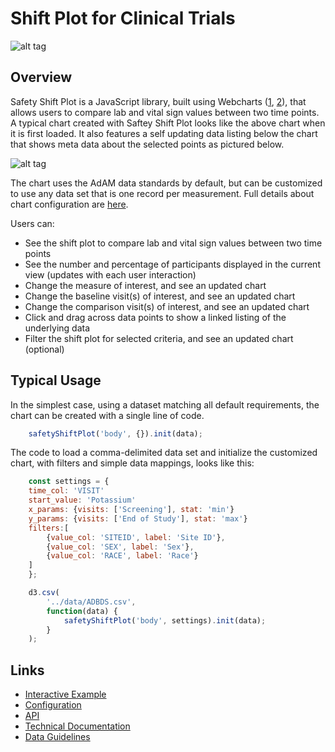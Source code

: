 # Shift Plot for Clinical Trials
![alt tag](https://user-images.githubusercontent.com/31038805/33946258-4d8cc192-dfef-11e7-8049-f63ff351d826.gif)

## Overview
Safety Shift Plot is a JavaScript library, built using Webcharts ([1](https://github.com/RhoInc/Webcharts), [2](https://github.com/RhoInc/webcharts-wrapper-boilerplate)), that allows users to compare lab and vital sign values between two time points. A typical chart created with Saftey Shift Plot looks like the above chart when it is first loaded. It also features a self updating data listing below the chart that shows meta data about the selected points as pictured below. 

![alt tag](https://user-images.githubusercontent.com/31038805/33946248-46a9933c-dfef-11e7-8ac3-7f9ed6bcddf6.gif)

The chart uses the AdAM data standards by default, but can be customized to use any data set that is one record per measurement. Full details about chart configuration are [here](https://github.com/RhoInc/safety-shift-plot/wiki/Configuration).

Users can:
* See the shift plot to compare lab and vital sign values between two time points
* See the number and percentage of participants displayed in the current view (updates with each user interaction)
* Change the measure of interest, and see an updated chart
* Change the baseline visit(s) of interest, and see an updated chart
* Change the comparison visit(s) of interest, and see an updated chart
* Click and drag across data points to show a linked listing of the underlying data
* Filter the shift plot for selected criteria, and see an updated chart (optional)

## Typical Usage
In the simplest case, using a dataset matching all default requirements, the chart can be created with a single line of code.

```javascript
    safetyShiftPlot('body', {}).init(data);
```

The code to load a comma-delimited data set and initialize the customized chart, with filters and simple data mappings, looks like this: 

```javascript
    const settings = {
    time_col: 'VISIT'
    start_value: 'Potassium'
    x_params: {visits: ['Screening'], stat: 'min'}
    y_params: {visits: ['End of Study'], stat: 'max'}
    filters:[
        {value_col: 'SITEID', label: 'Site ID'},
        {value_col: 'SEX', label: 'Sex'},
        {value_col: 'RACE', label: 'Race'}
    ]
    };

    d3.csv(
        '../data/ADBDS.csv',
        function(data) {
            safetyShiftPlot('body', settings).init(data);
        }
    );
```

## Links 
- [Interactive Example](https://rhoinc.github.io/safety-shift-plot/test-page/)
- [Configuration](https://github.com/RhoInc/safety-shift-plot/wiki/Configuration) 
- [API](https://github.com/RhoInc/safety-shift-plot/wiki/API)
- [Technical Documentation](https://github.com/RhoInc/safety-shift-plot/wiki/Technical-Documentation) 
- [Data Guidelines](https://github.com/RhoInc/safety-shift-plot/wiki/Data-Guidelines)
